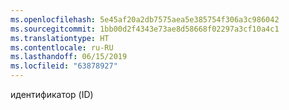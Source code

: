 ```yaml
---
ms.openlocfilehash: 5e45af20a2db7575aea5e385754f306a3c986042
ms.sourcegitcommit: 1bb00d2f4343e73ae8d58668f02297a3cf10a4c1
ms.translationtype: HT
ms.contentlocale: ru-RU
ms.lasthandoff: 06/15/2019
ms.locfileid: "63878927"
---
```

идентификатор (ID)